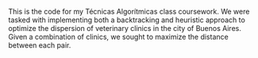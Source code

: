 This is the code for my Técnicas Algorítmicas class coursework. We were tasked with implementing both a backtracking and heuristic approach to optimize the dispersion of veterinary clinics in the city of Buenos Aires. Given a combination of clinics, we sought to maximize the distance between each pair. 
